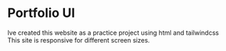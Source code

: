 # Portfolio UI
 Ive created this website as a practice project using html and tailwindcss
This site is responsive for different screen sizes.
